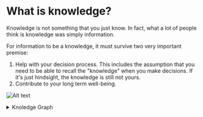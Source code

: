 # What is knowledge?

Knowledge is not something that you just know. In fact, what a lot of people
think is knowledge was simply information.

For information to be a knowledge, it must survive two very important premise:

1.  Help with your decision process. This includes the assumption that you need
    to be able to recall the "knowledge" when you make decisions. If it's just
    hindsight, the knowledge is still not yours.
2.  Contribute to your long term well-being.

![Alt
text](https://g.gravizo.com/source/mark1?https%3A%2F%2Fraw.githubusercontent.com%2FShiweiDong%2FNotes%2Fmaster%2Fcards%2Fknowledge.md)

<details>
<summary>Knoledge Graph</summary>
<!--
mark1
digraph {
  Information[shape="circle"]
  Knowledge [shape="oval"]

  Information -> Knowledge [ label = "Filter"]
}
-->
mark1
</details>
